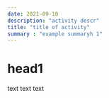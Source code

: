 ```yaml
---
date: 2021-09-10
description: "activity descr"
title: "title of activity"
summary : "example summaryh 1"
---
```

# head1

text text text
